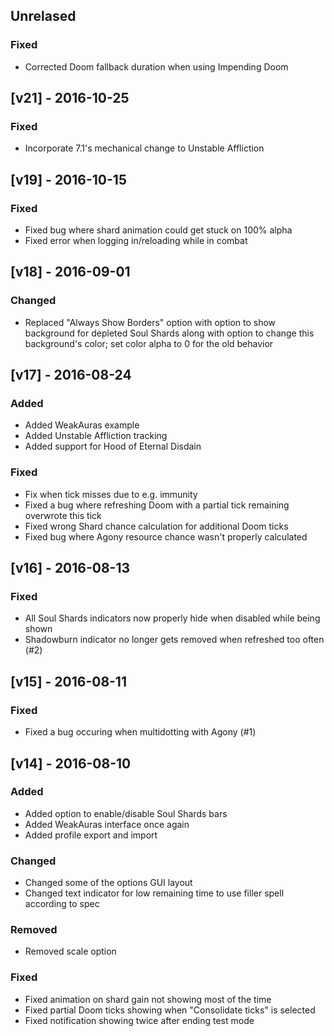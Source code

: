 ## Unrelased
### Fixed
- Corrected Doom fallback duration when using Impending Doom

## [v21] - 2016-10-25
### Fixed
- Incorporate 7.1's mechanical change to Unstable Affliction

## [v19] - 2016-10-15
### Fixed
- Fixed bug where shard animation could get stuck on 100% alpha
- Fixed error when logging in/reloading while in combat

## [v18] - 2016-09-01
### Changed
- Replaced "Always Show Borders" option with option to show background for depleted Soul Shards along with option to change this background's color; set color alpha to 0 for the old behavior

## [v17] - 2016-08-24
### Added
- Added WeakAuras example
- Added Unstable Affliction tracking
- Added support for Hood of Eternal Disdain

### Fixed
- Fix when tick misses due to e.g. immunity
- Fixed a bug where refreshing Doom with a partial tick remaining overwrote this tick
- Fixed wrong Shard chance calculation for additional Doom ticks
- Fixed bug where Agony resource chance wasn't properly calculated

## [v16] - 2016-08-13
### Fixed
- All Soul Shards indicators now properly hide when disabled while being shown
- Shadowburn indicator no longer gets removed when refreshed too often (#2)

## [v15] - 2016-08-11
### Fixed
- Fixed a bug occuring when multidotting with Agony (#1)

## [v14] - 2016-08-10
### Added
- Added option to enable/disable Soul Shards bars
- Added WeakAuras interface once again
- Added profile export and import

### Changed
- Changed some of the options GUI layout
- Changed text indicator for low remaining time to use filler spell according to spec

### Removed
- Removed scale option

### Fixed
- Fixed animation on shard gain not showing most of the time
- Fixed partial Doom ticks showing when "Consolidate ticks" is selected
- Fixed notification showing twice after ending test mode
